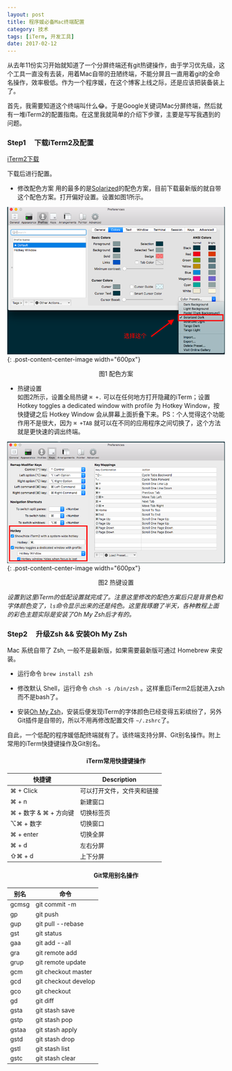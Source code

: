 ```yaml
---
layout: post
title: 程序媛必备Mac终端配置
category: 技术
tags: [iTerm, 开发工具]
date: 2017-02-12
---
```

从去年11份实习开始就知道了一个分屏终端还有git热键操作，由于学习优先级，这个工具一直没有去装，用着Mac自带的丑陋终端，不能分屏且一直用着git的全命名操作，效率极低。作为一个程序媛，在这个博客上线之际，还是应该把装备装上了。  

首先，我需要知道这个终端叫什么😂。于是Google关键词Mac分屏终端，然后就有一堆iTerm2的配置指南。在这里我就简单的介绍下步骤，主要是写写我遇到的问题。

### Step1 &nbsp;&nbsp;&nbsp;&nbsp;下载iTerm2及配置
[iTerm2下载](https://www.iterm2.com/)  

下载后进行配置。

* 修改配色方案
用的最多的是[Solarized](http://ethanschoonover.com/solariz)的配色方案，目前下载最新版的就自带这个配色方案。打开偏好设置。设置如图1所示。

![配色方案选择](/assets/img/2017-02-12-程序媛必备Mac终端配置/配色方案.png){: .post-content-center-image width="600px"}

<center>图1 配色方案</center>

* 热键设置  
如图2所示，设置全局热键 `⌘ +.` 可以在任何地方打开隐藏的iTerm；设置Hotkey toggles a dedicated window with profile 为 Hotkey Window，按快捷键之后 Hotkey Window 会从屏幕上面折叠下来。PS：个人觉得这个功能作用不是很大，因为 `⌘ +TAB` 就可以在不同的应用程序之间切换了，这个方法就是更快速的调出终端。

![热键设置](/assets/img/2017-02-12-程序媛必备Mac终端配置/热键设置.png){: .post-content-center-image width="600px"}

<center>图2 热键设置</center>

*设置到这里iTerm的低配设置就完成了。注意这里修改的配色方案后只是背景色和字体颜色变了，` ls `命令显示出来的还是纯色。这里我琢磨了半天，各种教程上面的彩色主题实际是安装了Oh My Zsh后才有的。*

### Step2 &nbsp;&nbsp;&nbsp;&nbsp;升级Zsh && 安装Oh My Zsh

Mac 系统自带了 Zsh, 一般不是最新版，如果需要最新版可通过 Homebrew 来安装。  

* 运行命令 `brew install zsh`

* 修改默认 Shell，运行命令 `chsh -s /bin/zsh` 。这样重启iTerm2后就进入zsh而不是bash了。

* 安装[Oh My Zsh](https://github.com/robbyrussell/oh-my-zsh)，安装后便发现iTerm的字体颜色已经变得五彩缤纷了，另外Git插件是自带的，所以不用再修改配置文件 `~/.zshrc`了。

自此，一个低配的程序媛低配终端就有了。该终端支持分屏、Git别名操作。附上常用的iTerm快捷键操作及Git别名。

#### <center>iTerm常用快捷键操作</center>

| 快捷键 | Description|
|---- | ----|
| ⌘ + Click | 可以打开文件，文件夹和链接 |
| ⌘ + n | 新建窗口 |
| ⌘ + 数字 & ⌘ + 方向键 | 切换标签页 |
| ⌥⌘ + 数字 | 切换窗口 |
| ⌘ + enter | 切换全屏 |
| ⌘ + d | 左右分屏 |
| ⇧⌘ + d | 上下分屏 |

#### <center>Git常用别名操作</center>

| 别名 | 命令|
|---- | ----|
| gcmsg | git commit -m |
| gp | git push |
| gup | git pull --rebase |
| gst | git status |
| gaa | git add --all |
| gra | git remote add |
| grup | git remote update |
| gcm | git checkout master |
| gcd | git checkout develop |
| gco | git checkout |
| gd | git diff |
| gsta | git stash save |
| gstp | git stash pop |
| gstaa | git stash apply |
| gstd | git stash drop |
| gstl | git stash list |
| gstc | git stash clear |










